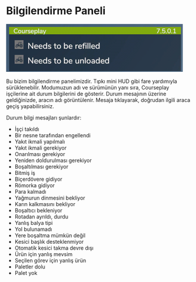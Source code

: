 # Bilgilendirme Paneli

![Image](/translation_data/infopanel_0_0_480_130.png)


Bu bizim bilgilendirme panelimizdir. Tıpkı mini HUD gibi fare yardımıyla sürüklenebilir.
Modumuzun adı ve sürümünün yanı sıra, Courseplay işçilerine ait durum bilgilerini de gösterir.
Durum mesajının üzerine geldiğinizde, aracın adı görüntülenir.
Mesaja tıklayarak, doğrudan ilgili araca geçiş yapabilirsiniz.



Durum bilgi mesajları şunlardır:
- İşçi takıldı
- Bir nesne tarafından engellendi
- Yakıt ikmali yapılmalı
- Yakıt ikmali gerekiyor
- Onarılması gerekiyor
- Yeniden doldurulması gerekiyor
- Boşaltılması gerekiyor
- Bitmiş iş
- Biçerdövere gidiyor
- Römorka gidiyor
- Para kalmadı
- Yağmurun dinmesini bekliyor
- Karın kalkmasını bekliyor
- Boşaltıcı bekleniyor
- Rotadan ayrıldı, durdu
- Yanlış balya tipi
- Yol bulunamadı
- Yere boşaltma mümkün değil
- Kesici başlık desteklenmiyor
- Otomatik kesici takma devre dışı
- Ürün için yanlış mevsim
- Seçilen görev için yanlış ürün
- Paletler dolu
- Palet yok


